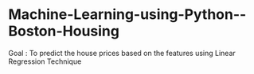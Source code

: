 # Machine-Learning-using-Python--Boston-Housing
Goal :  To predict the house prices based on the features using Linear Regression Technique
